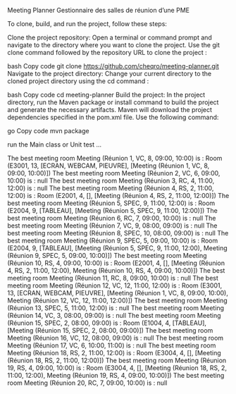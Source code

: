 Meeting Planner
Gestionnaire des salles de réunion d’une PME

To clone, build, and run the project, follow these steps:

Clone the project repository: Open a terminal or command prompt and navigate to the directory where you want to clone the project. Use the git clone command followed by the repository URL to clone the project :

bash
Copy code
git clone https://github.com/cheqro/meeting-planner.git
Navigate to the project directory: Change your current directory to the cloned project directory using the cd command :

bash
Copy code
cd meeting-planner
Build the project: In the project directory, run the Maven package or install command to build the project and generate the necessary artifacts. Maven will download the project dependencies specified in the pom.xml file. Use the following command:

go
Copy code
mvn package

run the Main class or Unit test ...

The best meeting room Meeting (Réunion 1, VC, 8, 09:00, 10:00) is : Room (E3001, 13, [ECRAN, WEBCAM, PIEUVRE], [Meeting (Réunion 1, VC, 8, 09:00, 10:00)])
The best meeting room Meeting (Réunion 2, VC, 6, 09:00, 10:00) is : null
The best meeting room Meeting (Réunion 3, RC, 4, 11:00, 12:00) is : null
The best meeting room Meeting (Réunion 4, RS, 2, 11:00, 12:00) is : Room (E2001, 4, [], [Meeting (Réunion 4, RS, 2, 11:00, 12:00)])
The best meeting room Meeting (Réunion 5, SPEC, 9, 11:00, 12:00) is : Room (E2004, 9, [TABLEAU], [Meeting (Réunion 5, SPEC, 9, 11:00, 12:00)])
The best meeting room Meeting (Réunion 6, RC, 7, 09:00, 10:00) is : null
The best meeting room Meeting (Réunion 7, VC, 9, 08:00, 09:00) is : null
The best meeting room Meeting (Réunion 8, SPEC, 10, 08:00, 09:00) is : null
The best meeting room Meeting (Réunion 9, SPEC, 5, 09:00, 10:00) is : Room (E2004, 9, [TABLEAU], [Meeting (Réunion 5, SPEC, 9, 11:00, 12:00), Meeting (Réunion 9, SPEC, 5, 09:00, 10:00)])
The best meeting room Meeting (Réunion 10, RS, 4, 09:00, 10:00) is : Room (E2001, 4, [], [Meeting (Réunion 4, RS, 2, 11:00, 12:00), Meeting (Réunion 10, RS, 4, 09:00, 10:00)])
The best meeting room Meeting (Réunion 11, RC, 8, 09:00, 10:00) is : null
The best meeting room Meeting (Réunion 12, VC, 12, 11:00, 12:00) is : Room (E3001, 13, [ECRAN, WEBCAM, PIEUVRE], [Meeting (Réunion 1, VC, 8, 09:00, 10:00), Meeting (Réunion 12, VC, 12, 11:00, 12:00)])
The best meeting room Meeting (Réunion 13, SPEC, 5, 11:00, 12:00) is : null
The best meeting room Meeting (Réunion 14, VC, 3, 08:00, 09:00) is : null
The best meeting room Meeting (Réunion 15, SPEC, 2, 08:00, 09:00) is : Room (E1004, 4, [TABLEAU], [Meeting (Réunion 15, SPEC, 2, 08:00, 09:00)])
The best meeting room Meeting (Réunion 16, VC, 12, 08:00, 09:00) is : null
The best meeting room Meeting (Réunion 17, VC, 6, 10:00, 11:00) is : null
The best meeting room Meeting (Réunion 18, RS, 2, 11:00, 12:00) is : Room (E3004, 4, [], [Meeting (Réunion 18, RS, 2, 11:00, 12:00)])
The best meeting room Meeting (Réunion 19, RS, 4, 09:00, 10:00) is : Room (E3004, 4, [], [Meeting (Réunion 18, RS, 2, 11:00, 12:00), Meeting (Réunion 19, RS, 4, 09:00, 10:00)])
The best meeting room Meeting (Réunion 20, RC, 7, 09:00, 10:00) is : null
